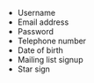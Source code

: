 - Username
- Email address
- Password
- Telephone number
- Date of birth
- Mailing list signup
- Star sign